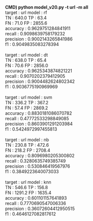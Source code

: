 <b>CMD) python model_v20.py -t url -m all</b>
<br>
target :         url    model :          rf<br>
TN :    640.0   TP :    63.4<br>
FN :    71.0    FP :    2855.6<br>
accuracy :       0.9629751284841911<br>
recall :         0.9098639758179232<br>
precision :      0.9002143265841986<br>
f1 :             0.9049835083278394<br>
<br>
target :         url    model :          dt<br>
TN :    638.0   TP :    65.4<br>
FN :    70.6    FP :    2856.0<br>
accuracy :       0.9625343874821221<br>
recall :         0.9070202379412905<br>
precision :      0.9004482624802342<br>
f1 :             0.9036775190969969<br>
<br>
target :         url    model :          svm<br>
TN :    336.2   TP :    367.2<br>
FN :    57.4    FP :    2869.2<br>
accuracy :       0.8830181086070782<br>
recall :         0.47772533298849085<br>
precision :      0.8603901291203984<br>
f1 :             0.5424972997455813<br>
<br>
target :         url    model :          nb<br>
TN :    230.8   TP :    472.6<br>
FN :    218.2   FP :    2708.4<br>
accuracy :       0.8096980205300802<br>
recall :         0.3280635749385749<br>
precision :      0.530846419567976<br>
f1 :             0.3849223640073033<br>
<br>
target :         url    model :          knn<br>
TN :    546.6   TP :    156.8<br>
FN :    1291.2  FP :    1635.4<br>
accuracy :       0.601101157641893<br>
recall :         0.7770690547006336<br>
precision :      0.36072604412950515<br>
f1 :             0.4646127082817612<br>
